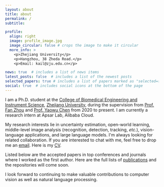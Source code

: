 ```yaml
---
layout: about
title: about
permalink: /
subtitle: 

profile:
  align: right
  image: profile_image.jpg
  image_circular: false # crops the image to make it circular
  more_info: >
    <p>Zhejiang University</p>
    <p>Hangzhou, 38 Zheda Road.</p>
    <p>Email: kail@zju.edu.cn</p>

news: true  # includes a list of news items
latest_posts: false  # includes a list of the newest posts
selected_papers: true # includes a list of papers marked as "selected={true}"
social: true  # includes social icons at the bottom of the page
---
```


I am a Ph.D. student at the [College of Biomedical Engineering and Instrument Science](http://www.cbeis.zju.edu.cn/), [Zhejiang University](https://www.zju.edu.cn/), during the supervision from [Prof. Fan Zhou](https://person.zju.edu.cn/fanzhou) and [Prof. Yaowu Chen](https://person.zju.edu.cn/0088219) from 2020 to present.
I am currently a research intern at Apsar Lab, Alibaba Cloud.
<!-- City Brain Lab, [Alibaba DAMO Academy](https://damo.alibaba.com/). -->

My research interests lie in uncertainty estimation, open-world learning, middle-level image analysis (recognition, detection, tracking, _etc._), vision-language applications, and large language models.
I'm always looking for related collaboration. If you are interested to chat with me, feel free to drop me an [email](mailto:kail@zju.edu.cn). Here is my [CV](assets/pdf/Resume_Kai_Liu.pdf). 
<!-- (/cv/) -->

Listed below are the accepted papers in top conferences and journals where I worked as the first author.
Here are the full lists of [publications](/publications/) and the repositories will come soon.
<!-- [projects](/projects/) that I participated in, and the corresponding source codes can be found in my [repositories](/repositories/). -->
I look forward to continuing to make valuable contributions to computer vision as well as natural language processing.

<!-- Write your biography here. Tell the world about yourself. Link to your favorite [subreddit](http://reddit.com). You can put a picture in, too. The code is already in, just name your picture `prof_pic.jpg` and put it in the `img/` folder.

Put your address / P.O. box / other info right below your picture. You can also disable any of these elements by editing `profile` property of the YAML header of your `_pages/about.md`. Edit `_bibliography/papers.bib` and Jekyll will render your [publications page](/al-folio/publications/) automatically.

Link to your social media connections, too. This theme is set up to use [Font Awesome icons](http://fortawesome.github.io/Font-Awesome/) and [Academicons](https://jpswalsh.github.io/academicons/), like the ones below. Add your Facebook, Twitter, LinkedIn, Google Scholar, or just disable all of them. -->
